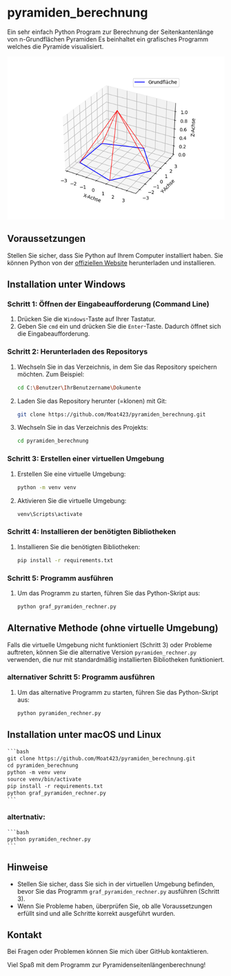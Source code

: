 # pyramiden_berechnung

Ein sehr einfach Python Program zur Berechnung der Seitenkantenlänge von n-Grundflächen Pyramiden
Es beinhaltet ein grafisches Programm welches die Pyramide visualisiert.

![5-eckige Pyramide,70°, 4](pictures/5-eckige_Pyramide.png)

## Voraussetzungen

Stellen Sie sicher, dass Sie Python auf Ihrem Computer installiert haben. Sie können Python von der [offiziellen Website](https://www.python.org/downloads/) herunterladen und installieren.

## Installation unter Windows

### Schritt 1: Öffnen der Eingabeaufforderung (Command Line)

1. Drücken Sie die `Windows`-Taste auf Ihrer Tastatur.
2. Geben Sie `cmd` ein und drücken Sie die `Enter`-Taste. Dadurch öffnet sich die Eingabeaufforderung.

### Schritt 2: Herunterladen des Repositorys

1. Wechseln Sie in das Verzeichnis, in dem Sie das Repository speichern möchten. Zum Beispiel:
    ```bash
    cd C:\Benutzer\IhrBenutzername\Dokumente
    ```

2. Laden Sie das Repository herunter (=klonen) mit Git:
    ```bash
    git clone https://github.com/Moat423/pyramiden_berechnung.git
    ```

3. Wechseln Sie in das Verzeichnis des Projekts:
    ```bash
    cd pyramiden_berechnung
    ```

### Schritt 3: Erstellen einer virtuellen Umgebung

1. Erstellen Sie eine virtuelle Umgebung:
    ```bash
    python -m venv venv
    ```

2. Aktivieren Sie die virtuelle Umgebung:
    ```bash
    venv\Scripts\activate
    ```

### Schritt 4: Installieren der benötigten Bibliotheken

1. Installieren Sie die benötigten Bibliotheken:
    ```bash
    pip install -r requirements.txt
    ```

### Schritt 5: Programm ausführen

1. Um das Programm zu starten, führen Sie das Python-Skript aus:
    ```bash
    python graf_pyramiden_rechner.py
    ```

## Alternative Methode (ohne virtuelle Umgebung)

Falls die virtuelle Umgebung nicht funktioniert (Schritt 3) oder Probleme auftreten, können Sie die alternative Version `pyramiden_rechner.py` verwenden, die nur mit standardmäßig installierten Bibliotheken funktioniert.

### alternativer Schritt 5: Programm ausführen

1. Um das alternative Programm zu starten, führen Sie das Python-Skript aus:
    ```bash
    python pyramiden_rechner.py
    ```

## Installation unter macOS und Linux

    ```bash
    git clone https://github.com/Moat423/pyramiden_berechnung.git
    cd pyramiden_berechnung
    python -m venv venv
	source venv/bin/activate
    pip install -r requirements.txt
    python graf_pyramiden_rechner.py
    ```
### altertnativ:
	
    ```bash
    python pyramiden_rechner.py
    ```

## Hinweise

- Stellen Sie sicher, dass Sie sich in der virtuellen Umgebung befinden, bevor Sie das Programm `graf_pyramiden_rechner.py` ausführen (Schritt 3).
- Wenn Sie Probleme haben, überprüfen Sie, ob alle Voraussetzungen erfüllt sind und alle Schritte korrekt ausgeführt wurden.

## Kontakt

Bei Fragen oder Problemen können Sie mich über GitHub kontaktieren.

Viel Spaß mit dem Programm zur Pyramidenseitenlängenberechnung!
